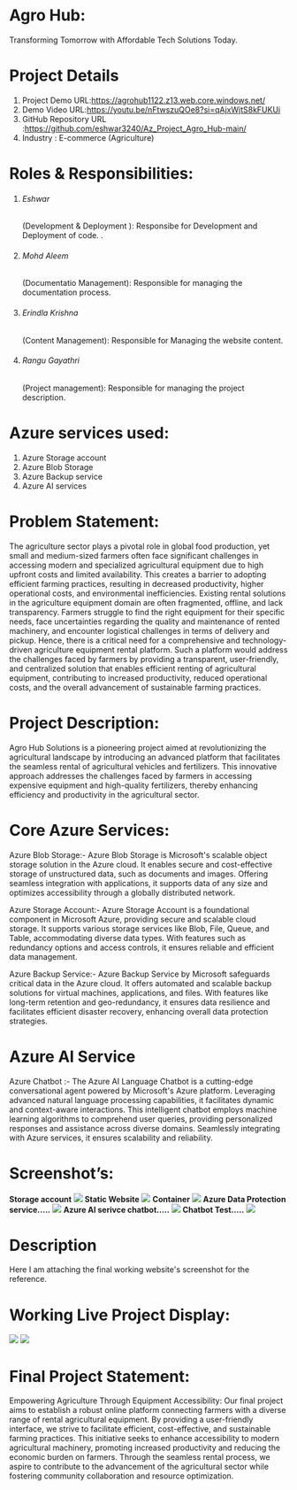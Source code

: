 <h1>Agro Hub:</h1>

Transforming Tomorrow with Affordable Tech Solutions Today.

<h1>Project Details</h1>

1.	Project Demo URL:https://agrohub1122.z13.web.core.windows.net/<br>
2.	Demo Video URL:https://youtu.be/nFtwszuQOe8?si=qAjxWjtS8kFUKUi<br> 
3.	GitHub Repository URL :https://github.com/eshwar3240/Az_Project_Agro_Hub-main/<br>
4.	Industry : E-commerce (Agriculture)<br>

<h1>Roles & Responsibilities:</h1>

1)  <h6>Eshwar</h6> (Development & Deployment ): Responsibe for Development and Deployment of code. .

2)  <h6>Mohd Aleem</h6> (Documentatio Management): Responsible for managing the documentation process.

3)  <h6>Erindla Krishna</h6> (Content Management): Responsible for Managing the website content.

4)  <h6>Rangu Gayathri</h6> (Project management): Responsible for managing the project description.



<h1>Azure services used:</h1>

1.	Azure Storage account
2.	Azure Blob Storage
3.	Azure Backup service
4.	Azure AI services

<h1>Problem Statement:</h1>

The agriculture sector plays a pivotal role in global food production, yet small and medium-sized farmers often face significant challenges in accessing modern and specialized agricultural equipment due to high upfront costs and limited availability. This creates a barrier to adopting efficient farming practices, resulting in decreased productivity, higher operational costs, and environmental inefficiencies.
Existing rental solutions in the agriculture equipment domain are often fragmented, offline, and lack transparency. Farmers struggle to find the right equipment for their specific needs, face uncertainties regarding the quality and maintenance of rented machinery, and encounter logistical challenges in terms of delivery and pickup.
Hence, there is a critical need for a comprehensive and technology-driven agriculture equipment rental platform. Such a platform would address the challenges faced by farmers by providing a transparent, user-friendly, and centralized solution that enables efficient renting of agricultural equipment, contributing to increased productivity, reduced operational costs, and the overall advancement of sustainable farming practices.

<h1>Project Description:</h1>

Agro Hub Solutions is a pioneering project aimed at revolutionizing the agricultural landscape by introducing an advanced platform that facilitates the seamless rental of agricultural vehicles and fertilizers. This innovative approach addresses the challenges faced by farmers in accessing expensive equipment and high-quality fertilizers, thereby enhancing efficiency and productivity in the agricultural sector.

<h1>Core Azure Services:</h1>

Azure Blob Storage:- Azure Blob Storage is Microsoft's scalable object storage solution in the Azure cloud. It enables secure and cost-effective storage of unstructured data, such as documents and images. Offering seamless integration with applications, it supports data of any size and optimizes accessibility through a globally distributed network. 

Azure Storage Account:- Azure Storage Account is a foundational component in Microsoft Azure, providing secure and scalable cloud storage. It supports various storage services like Blob, File, Queue, and Table, accommodating diverse data types. With features such as redundancy options and access controls, it ensures reliable and efficient data management.

 Azure Backup Service:- Azure Backup Service by Microsoft safeguards critical data in the Azure cloud. It offers automated and scalable backup solutions for virtual machines, applications, and files. With features like long-term retention and geo-redundancy, it ensures data resilience and facilitates efficient disaster recovery, enhancing overall data protection strategies.

<h1>Azure AI Service</h1>

Azure Chatbot :- The Azure AI Language Chatbot is a cutting-edge conversational agent powered by Microsoft's Azure platform. Leveraging advanced natural language processing capabilities, it facilitates dynamic and context-aware interactions. This intelligent chatbot employs machine learning algorithms to comprehend user queries, providing personalized responses and assistance across diverse domains. Seamlessly integrating with Azure services, it ensures scalability and reliability.

<h1>Screenshot’s:</h1>
<b>Storage account</b>
<img src="storageaccount.png">
<b>Static Website</b>
<img src="staticwebsite.png">
<b>Container</b>
<img src="container.png">
<b>Azure Data Protection service.....</b>
<img src="backupofblob.png">
<b>Azure AI serivce chatbot.....</b>
<img src="chatbot.png">
<b>Chatbot Test.....</b>
<img src="chatbottest.png">

<h1>Description</h1>

Here I am attaching the final working website's screenshot for the reference.

<h1>Working Live Project Display:</h1>
<img src="website1.png">
<img src="website2.png">

<h1>Final Project Statement:</h1>

Empowering Agriculture Through Equipment Accessibility: Our final project aims to establish a robust online platform connecting farmers with a diverse range of rental agricultural equipment. By providing a user-friendly interface, we strive to facilitate efficient, cost-effective, and sustainable farming practices. This initiative seeks to enhance accessibility to modern agricultural machinery, promoting increased productivity and reducing the economic burden on farmers. Through the seamless rental process, we aspire to contribute to the advancement of the agricultural sector while fostering community collaboration and resource optimization.
